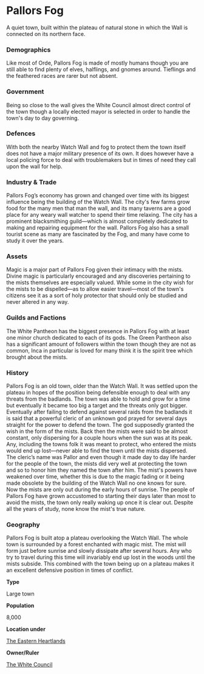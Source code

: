Pallors Fog
===========

A quiet town, built within the plateau of natural stone in which the Wall is connected on its northern face.

### Demographics

Like most of Orde, Pallors Fog is made of mostly humans though you are still able to find plenty of elves, halflings, and gnomes around. Tieflings and the feathered races are rarer but not absent.

### Government

Being so close to the wall gives the White Council almost direct control of the town though a locally elected mayor is selected in order to handle the town's day to day governing.

### Defences

With both the nearby Watch Wall and fog to protect them the town itself does not have a major military presence of its own. It does however have a local policing force to deal with troublemakers but in times of need they call upon the wall for help.

### Industry & Trade

Pallors Fog’s economy has grown and changed over time with its biggest influence being the building of the Watch Wall. The city's few farms grow food for the many men that man the wall, and its many taverns are a good place for any weary wall watcher to spend their time relaxing. The city has a prominent blacksmithing guild—which is almost completely dedicated to making and repairing equipment for the wall. Pallors Fog also has a small tourist scene as many are fascinated by the Fog, and many have come to study it over the years.

### Assets

Magic is a major part of Pallors Fog given their intimacy with the mists. Divine magic is particularly encouraged and any discoveries pertaining to the mists themselves are especially valued. While some in the city wish for the mists to be dispelled—as to allow easier travel—most of the town's citizens see it as a sort of holy protector that should only be studied and never altered in any way.

### Guilds and Factions

The White Pantheon has the biggest presence in Pallors Fog with at least one minor church dedicated to each of its gods. The Green Pantheon also has a significant amount of followers within the town though they are not as common, Inca in particular is loved for many think it is the spirit tree which brought about the mists.

### History

Pallors Fog is an old town, older than the Watch Wall. It was settled upon the plateau in hopes of the position being defensible enough to deal with any threats from the badlands. The town was able to hold and grow for a time but eventually it became too big a target and the threats only got bigger. Eventually after failing to defend against several raids from the badlands it is said that a powerful cleric of an unknown god prayed for several days straight for the power to defend the town. The god supposedly granted the wish in the form of the mists. Back then the mists were said to be almost constant, only dispersing for a couple hours when the sun was at its peak. Any, including the towns folk it was meant to protect, who entered the mists would end up lost—never able to find the town until the mists dispersed. The cleric’s name was Pallor and even though it made day to day life harder for the people of the town, the mists did very well at protecting the town and so to honor him they named the town after him. The mist's powers have weakened over time, whether this is due to the magic fading or it being made obsolete by the building of the Watch Wall no one knows for sure. Now the mists are only out during the early hours of sunrise. The people of Pallors Fog have grown accustomed to starting their days later than most to avoid the mists, the town only really waking up once it is clear out. Despite all the years of study, none know the mist's true nature.

### Geography

Pallors Fog is built atop a plateau overlooking the Watch Wall. The whole town is surrounded by a forest enchanted with magic mist. The mist will form just before sunrise and slowly dissipate after several hours. Any who try to travel during this time will invariably end up lost in the woods until the mists subside. This combined with the town being up on a plateau makes it an excellent defensive position in times of conflict.

**Type**

Large town

**Population**

8,000

**Location under**

[The Eastern Heartlands](/w/Ecaros-xohoo/a/the-eastern-heartlands-location)

**Owner/Ruler**

[The White Council](/w/Ecaros-xohoo/a/the-white-council-person)
